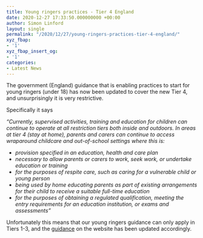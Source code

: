 ```yaml
---
title: Young ringers practices - Tier 4 England
date: 2020-12-27 17:33:50.000000000 +00:00
author: Simon Linford
layout: single
permalink: "/2020/12/27/young-ringers-practices-tier-4-england/"
xyz_fbap:
- '1'
xyz_fbap_insert_og:
- '1'
categories:
- Latest News
---
```

The government (England) guidance that is enabling practices to start for young ringers (under 18) has now been updated to cover the new Tier 4, and unsurprisingly it is very restrictive.

Specifically it says

_&#8220;Currently, supervised activities, training and education for children can continue to operate at all restriction tiers both inside and outdoors. In areas at tier 4 (stay at home), parents and carers can continue to access wraparound childcare and out-of-school settings where this is:_

  * _provision specified in an education, health and care plan_
  * _necessary to allow parents or carers to work, seek work, or undertake education or training_
  * _for the purposes of respite care, such as caring for a vulnerable child or young person_
  * _being used by home educating parents as part of existing arrangements for their child to receive a suitable full-time education_
  * _for the purposes of obtaining a regulated qualification, meeting the entry requirements for an education institution, or exams and assessments&#8221;_

Unfortunately this means that our young ringers guidance can only apply in Tiers 1-3, and the <a href="/coronavirus/ringing-for-childrens-groups/" target="_blank" rel="noopener">guidance</a> on the website has been updated accordingly.

&nbsp;
